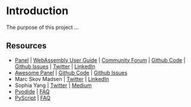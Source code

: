 # Introduction

The purpose of this project ...

## Resources

- [Panel](https://panel.holoviz.org) | [WebAssembly User Guide](https://panel.holoviz.org/user_guide/Running_in_Webassembly.html) | [Community Forum](https://discourse.holoviz.org/) | [Github Code](https://github.com/holoviz/panel) | [Github Issues](https://github.com/holoviz/panel/issues) | [Twitter](https://mobile.twitter.com/panel_org) | [LinkedIn](https://www.linkedin.com/company/79754450)
- [Awesome Panel](https://awesome-panel.org) | [Github Code](https://github.com/marcskovmadsen/awesome-panel) | [Github Issues](https://github.com/MarcSkovMadsen/awesome-panel/issues)
- Marc Skov Madsen | [Twitter](https://twitter.com/MarcSkovMadsen) | [LinkedIn](https://www.linkedin.com/in/marcskovmadsen/)
- Sophia Yang | [Twitter](https://twitter.com/sophiamyang) | [Medium](https://sophiamyang.medium.com/)
- [Pyodide](https://pyodide.org) | [FAQ](https://pyodide.org/en/stable/usage/faq.html)
- [PyScript](https://pyscript.net/) | [FAQ](https://docs.pyscript.net/latest/reference/faq.html)
